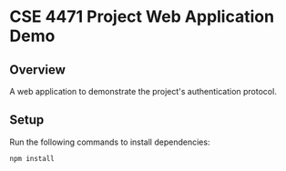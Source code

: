 # CSE 4471 Project Web Application Demo

## Overview

A web application to demonstrate the project's authentication protocol.

## Setup

Run the following commands to install dependencies:

```
npm install
```
